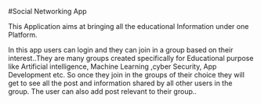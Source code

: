 #Social Networking App

This Application aims at bringing all the educational Information under one Platform.

In this app users can login and they can join in a group based on their interest..They are many groups created specifically for Educational purpose
like Artificial intelligence, Machine Learning ,cyber Security, App Development etc.
 So once they join in  the groups of their choice they will get to see all the post and information shared by all other users in the group.
 The user can also add post relevant to their group..
 

